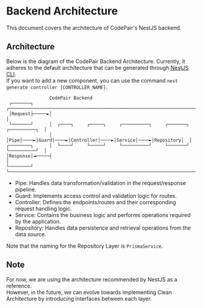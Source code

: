 # Backend Architecture

This document covers the architecture of CodePair's NestJS backend.

## Architecture

Below is the diagram of the CodePair Backend Architecture. Currently, it adheres to the default architecture that can be generated through [NestJS CLI](https://docs.nestjs.com/cli/overview).  
If you want to add a new component, you can use the command `nest generate controller [CONTROLLER_NAME]`.

```
                CodePair Backend
 ┌───────┐      ┌──────────────────────────────────────────────────────────────────────┐
 │Request├─────►│                                                                      │
 └───────┘      │  ┌────┐     ┌─────┐     ┌──────────┐     ┌───────┐     ┌──────────┐  │
                │  │Pipe│────►│Guard│────►│Controller│────►│Service│────►│Repository│  │
┌────────┐      │  └────┘     └─────┘     └──────────┘     └───────┘     └──────────┘  │
│Response│◄─────┤                                                                      │
└────────┘      └──────────────────────────────────────────────────────────────────────┘

```

- Pipe: Handles data transformation/validation in the request/response pipeline.
- Guard: Implements access control and validation logic for routes.
- Controller: Defines the endpoints/routes and their corresponding request handling logic.
- Service: Contains the business logic and performs operations required by the application.
- Repository: Handles data persistence and retrieval operations from the data source.

Note that the naming for the Repository Layer is `PrismaService`.

## Note

For now, we are using the architecture recommended by NestJS as a reference.  
However, in the future, we can evolve towards implementing Clean Architecture by introducing interfaces between each layer.
